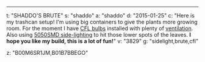 ---
t: "SHADDO'S BRUTE"
s: "shaddo"
a: "shaddo"
d: "2015-01-25"
c: "Here is my trashcan setup! I'm using big containers to give the plants more growing room. For the moment I have <a href='http://www.amazon.com/gp/product/B00J7IOMCS/ref=as_li_tl?ie=UTF8&camp=1789&creative=390957&creativeASIN=B00J7IOMCS&linkCode=as2&tag=spacbuck-20&linkId=HIZCXETKN3XOMUBN'>CFL bulbs</a> installed with plenty of <a href='http://www.amazon.com/gp/product/B009OXDAWY/ref=as_li_tl?ie=UTF8&camp=1789&creative=390957&creativeASIN=B009OXDAWY&linkCode=as2&tag=spacbuck-20&linkId=M2CBY3Z47WIRW7XH'>ventilation</a>. Also using <a href='http://www.amazon.com/gp/product/B00BPIWY28/ref=as_li_ss_tl?ie=UTF8&amp;camp=1789&amp;creative=390957&amp;creativeASIN=B00BPIWY28&amp;linkCode=as2&amp;tag=spacbuck-20'>5050SMD side-lighting</a> to hit those lower spots of the leaves. <strong>I hope you like my build, this is a lot of fun!</strong>"
v: "3829"
g: "sidelight,brute,cfl"

z: "B00M6SR1JM,B01B7BBEGO"
